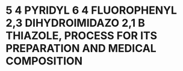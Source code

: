 # 5 4 PYRIDYL 6 4 FLUOROPHENYL 2,3 DIHYDROIMIDAZO 2,1 B THIAZOLE, PROCESS FOR ITS PREPARATION AND MEDICAL COMPOSITION